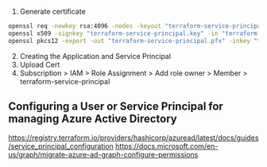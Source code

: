 1. Generate certificate

```sh
openssl req -newkey rsa:4096 -nodes -keyout "terraform-service-principal.key" -out "terraform-service-principal.csr" -subj "/CN=terraform-service-principal"
openssl x509 -signkey "terraform-service-principal.key" -in "terraform-service-principal.csr" -req -days 365 -out "terraform-service-principal.crt"
openssl pkcs12 -export -out "terraform-service-principal.pfx" -inkey "terraform-service-principal.key" -in "terraform-service-principal.crt"
```

2. Creating the Application and Service Principal
3. Upload Cert
4. Subscription > IAM > Role Assignment > Add role owner > Member > terraform-service-principal


## Configuring a User or Service Principal for managing Azure Active Directory
https://registry.terraform.io/providers/hashicorp/azuread/latest/docs/guides/service_principal_configuration
https://docs.microsoft.com/en-us/graph/migrate-azure-ad-graph-configure-permissions

